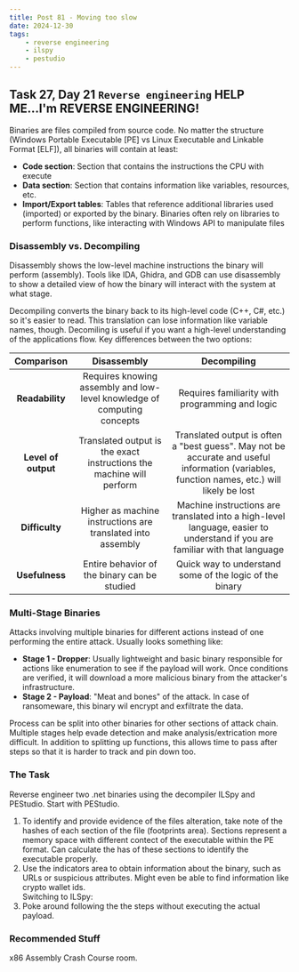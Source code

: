```yaml
---
title: Post 81 - Moving too slow
date: 2024-12-30
tags:
    - reverse engineering
    - ilspy
    - pestudio
---
```

## Task 27, Day 21 `Reverse engineering` HELP ME...I'm REVERSE ENGINEERING!  

Binaries are files compiled from source code. No matter the structure (Windows Portable Executable \[PE] vs Linux Executable and Linkable Format \[ELF]), all binaries will contain at least:  
  - **Code section**: Section that contains the instructions the CPU with execute
  - **Data section**: Section that contains information like variables, resources, etc.
  - **Import/Export tables**: Tables that reference additional libraries used (imported) or exported by the binary. Binaries often rely on libraries to perform functions, like interacting with Windows API to manipulate files  

### Disassembly vs. Decompiling
Disassembly shows the low-level machine instructions the binary will perform (assembly). Tools like IDA, Ghidra, and GDB can use disassembly to show a detailed view of how the binary will interact with the system at what stage.  

Decompiling converts the binary back to its high-level code (C++, C#, etc.) so it's easier to read. This translation can lose information like variable names, though. Decomiling is useful if you want a high-level understanding of the applications flow. Key differences between the two options:  

| Comparison | Disassembly | Decompiling |
| :---: | :---: | :---: |
| **Readability** | Requires knowing assembly and low-level knowledge of computing concepts | Requires familiarity with programming and logic |
| **Level of output** | Translated output is the exact instructions the machine will perform | Translated output is often a "best guess". May not be accurate and useful information (variables, function names, etc.) will likely be lost |
| **Difficulty** | Higher as machine instructions are translated into assembly | Machine instructions are translated into a high-level language, easier to understand if you are familiar with that language |
| **Usefulness** | Entire behavior of the binary can be studied | Quick way to understand some of the logic of the binary |  

### Multi-Stage Binaries
Attacks involving multiple binaries for different actions instead of one performing the entire attack. Usually looks something like:  
  - **Stage 1 - Dropper**: Usually lightweight and basic binary responsible for actions like enumeration to see if the payload will work. Once conditions are verified, it will download a more malicious binary from the attacker's infrastructure.
  - **Stage 2 - Payload**: "Meat and bones" of the attack. In case of ransomeware, this binary wil encrypt and exfiltrate the data.  

Process can be split into other binaries for other sections of attack chain. Multiple stages help evade detection and make analysis/extrication more difficult. In addition to splitting up functions, this allows time to pass after steps so that it is harder to track and pin down too.  

### The Task
Reverse engineer two .net binaries using the decompiler ILSpy and PEStudio. Start with PEStudio.  
  1. To identify and provide evidence of the files alteration, take note of the hashes of each section of the file (footprints area). Sections represent a memory space with different contect of the executable within the PE format. Can calculate the has of these sections to identify the executable properly.
  2. Use the indicators area to obtain information about the binary, such as URLs or suspicious attributes. Might even be able to find information like crypto wallet ids.  
Switching to ILSpy:  
  3. Poke around following the the steps without executing the actual payload.

### Recommended Stuff
x86 Assembly Crash Course room.